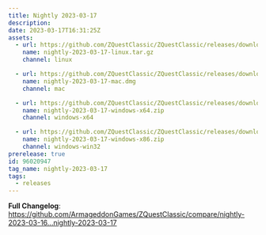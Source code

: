 ```yaml
---
title: Nightly 2023-03-17
description: 
date: 2023-03-17T16:31:25Z
assets: 
  - url: https://github.com/ZQuestClassic/ZQuestClassic/releases/download/nightly-2023-03-17/nightly-2023-03-17-linux.tar.gz
    name: nightly-2023-03-17-linux.tar.gz
    channel: linux

  - url: https://github.com/ZQuestClassic/ZQuestClassic/releases/download/nightly-2023-03-17/nightly-2023-03-17-mac.dmg
    name: nightly-2023-03-17-mac.dmg
    channel: mac

  - url: https://github.com/ZQuestClassic/ZQuestClassic/releases/download/nightly-2023-03-17/nightly-2023-03-17-windows-x64.zip
    name: nightly-2023-03-17-windows-x64.zip
    channel: windows-x64

  - url: https://github.com/ZQuestClassic/ZQuestClassic/releases/download/nightly-2023-03-17/nightly-2023-03-17-windows-x86.zip
    name: nightly-2023-03-17-windows-x86.zip
    channel: windows-win32
prerelease: true
id: 96020947
tag_name: nightly-2023-03-17
tags:
  - releases
---
```


**Full Changelog**: https://github.com/ArmageddonGames/ZQuestClassic/compare/nightly-2023-03-16...nightly-2023-03-17
